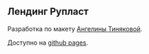 ## Лендинг Рупласт

Разработка по макету  [Ангелины Тиняковой](https://www.behance.net/otvyazno).

Доступно на [github pages](https://dapimonov.github.io/otvyazno_ruplast/).
